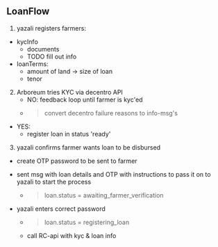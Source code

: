 ## LoanFlow

1. yazali registers farmers:

- kycInfo
  - documents
  - TODO fill out info
- loanTerms:
  - amount of land -> size of loan
  - tenor

2. Arboreum tries KYC via decentro API
   - NO: feedback loop until farmer is kyc'ed
   - > convert decentro failure reasons to info-msg's

- YES:
  - register loan in status 'ready'

3. yazali confirms farmer wants loan to be disbursed

- create OTP password to be sent to farmer
- sent msg with loan details and OTP with instructions to pass it on to yazali to start the process

  - > loan.status = awaiting_farmer_verification

- yazali enters correct password
  - > loan.status = registering_loan
  - call RC-api with kyc & loan info
